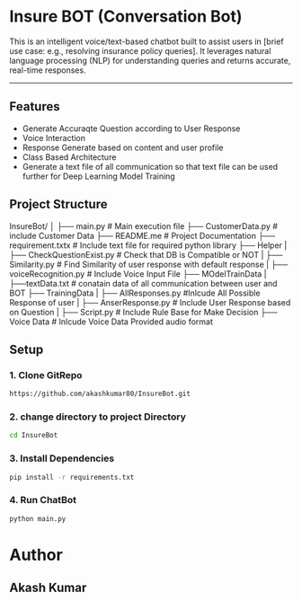 # Insure BOT (Conversation Bot)

This is an intelligent voice/text-based chatbot built to assist users in [brief use case: e.g., resolving insurance policy queries]. It leverages natural language processing (NLP) for understanding queries and returns accurate, real-time responses.

---

## Features

<ul>
<li>Generate Accuraqte Question according to User Response</li>
<li>Voice Interaction</li>
<li>Response Generate based on content and user profile</li>
<li>Class Based Architecture</li>
<li>Generate a text file of all communication so that text file can be used further for Deep Learning Model Training</li>
</ul>

## Project Structure

InsureBot/
│
├── main.py # Main execution file
├── CustomerData.py # include Customer Data
├── README.me   # Project Documentation
├── requirement.txtx    # Include text file for required python library
├── Helper
|   ├── CheckQuestionExist.py # Check that DB is Compatible or NOT
|   ├── Similarity.py   # Find Similarity of user response with default response
|   ├── voiceRecognition.py # Include Voice Input File
├── MOdelTrainData
|   ├──textData.txt # conatain data of all communication between user and BOT
├── TrainingData
|   ├── AllResponses.py  #Inlcude All Possible Response of user
|   ├── AnserResponse.py    # Include User Response based on Question 
|   ├── Script.py   # Include Rule Base for Make Decision
├── Voice Data  # Inlcude Voice Data Provided audio format

## Setup

### 1. Clone GitRepo

```bash
https://github.com/akashkumar80/InsureBot.git
```

### 2. change directory to project Directory

```bash
cd InsureBot
```

### 3. Install Dependencies

```bash
pip install -r requirements.txt
```

### 4. Run ChatBot

```bash
python main.py
```

# Author 

## Akash Kumar

